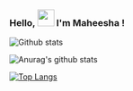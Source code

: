 ### Hello, <img src="https://raw.githubusercontent.com/MartinHeinz/MartinHeinz/master/wave.gif" width="30px"> I'm Maheesha !


<!--
**Maheesha-Ranasinghe/Maheesha-Ranasinghe** is a ✨ _special_ ✨ repository because its `README.md` (this file) appears on your GitHub profile.

Here are some ideas to get you started:

- 🔭 I’m currently working on ...
- 🌱 I’m currently learning ...
- 👯 I’m looking to collaborate on ...
- 🤔 I’m looking for help with ...
- 💬 Ask me about ...
- 📫 How to reach me: ...
- 😄 Pronouns: ...
- ⚡ Fun fact: ...
-->

![Github stats](https://github-readme-stats.vercel.app/api?username=Maheesha-Ranasinghe&theme=highcontrast&show_icons=true&count_private=true) 

![Anurag's github stats](https://github-readme-stats.vercel.app/api?username=Maheesha-Ranasinghe&show_icons=true&theme=dracula)

[![Top Langs](https://github-readme-stats.vercel.app/api/top-langs/?username=Maheesha-Ranasinghe&langs_count=8&theme=dracula)](https://github.com/anuraghazra/github-readme-stats)



